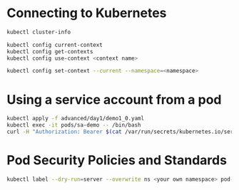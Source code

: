 # Connecting to Kubernetes

```sh
kubectl cluster-info
```

```sh
kubectl config current-context
kubectl config get-contexts
kubectl config use-context <context name>
```

```sh
kubectl config set-context --current --namespace=<namespace>
```

# Using a service account from a pod

```sh
kubectl apply -f advanced/day1/demo1_0.yaml
kubectl exec -it pods/sa-demo -- /bin/bash
curl -H "Authorization: Bearer $(cat /var/run/secrets/kubernetes.io/serviceaccount/token)" \-ik https://172.20.0.1:443/api/v1/namespaces/tr-tuomas/pods
```



# Pod Security Policies and Standards

```sh
kubectl label --dry-run=server --overwrite ns <your own namespace> pod-security.kubernetes.io/warn=restricted
```